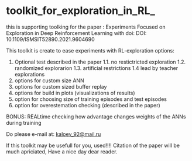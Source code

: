 # toolkit_for_exploration_in_RL_
this is supporting toolking for the paper : Experiments Focused on Exploration in Deep Reinforcement Learning with doi: DOI: 10.1109/ISMSIT52890.2021.9604690


This toolkit is create to ease experiments with RL-exploration
options:
1. Optional test described in the paper
1.1. no restictricted exploration
1.2. randomized explorarion
1.3. artificial restrictions
1.4 lead by teacher explorations
2. options for custom size ANN
3. options for custom sized buffer replay
4. options for build in plots (visualizations of results)
5. option for choosing size of training episodes and test episodes
6. option for overestemation checking (described in the paper)

BONUS: REALtime checking how advantage changes weights of the ANNs during training

Do please e-mail at: kaloev_92@mail.ru 

If this toolkit may be usefull for you, used!!!!
Citation of the paper will be much apriciated, 
Have a nice day dear reader. 
